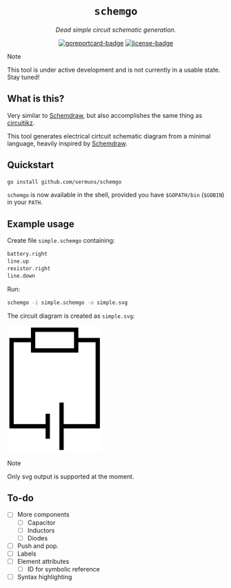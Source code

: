 <div align="center">
<h1><code>schemgo</code></h1>
<p><em>Dead simple circuit schematic generation.</em></p>
<a href="https://goreportcard.com/report/github.com/sermuns/schemgo"><img alt="goreportcard-badge" src="https://goreportcard.com/badge/github.com/sermuns/schemgo"></a>
<a href="https://www.gnu.org/licenses/gpl-3.0">
<img alt="license-badge" src="https://img.shields.io/badge/License-GPLv3-blue.svg"></a>
</div>

> [!NOTE]
> This tool is under active development and is not currently in a usable state. Stay tuned!

## What is this?

Very similar to [Schemdraw](https://schemdraw.readthedocs.io/en/stable/), but also accomplishes the same thing as [circuitikz](https://github.com/circuitikz/circuitikz).

This tool generates electrical cirtcuit schematic diagram from a minimal language, heavily inspired by [Schemdraw](https://schemdraw.readthedocs.io/en/stable/).

## Quickstart

```sh
go install github.com/sermuns/schemgo
```

`schemgo` is now available in the shell, provided you have `$GOPATH/bin` (`$GOBIN`) in your `PATH`.

## Example usage

Create file `simple.schemgo` containing:
```python
battery.right
line.up
resistor.right
line.down
```

Run:
```sh
schemgo -i simple.schemgo -o simple.svg
```

The circuit diagram is created as `simple.svg`:

![simple circuit](docs/simple.svg)

> [!NOTE]
> Only svg output is supported at the moment.

## To-do
- [ ] More components
  - [ ] Capacitor
  - [ ] Inductors
  - [ ] Diodes
- [ ] Push and pop.
- [ ] Labels
- [ ] Element attributes
  - [ ] ID for symbolic reference
- [ ] Syntax highlighting
